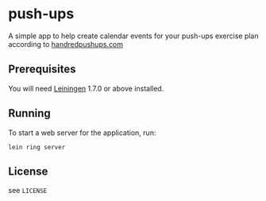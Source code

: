 # push-ups

A simple app to help create calendar events for your push-ups exercise plan according 
to [handredpushups.com](http://www.hundredpushups.com)

## Prerequisites

You will need [Leiningen][1] 1.7.0 or above installed.

[1]: https://github.com/technomancy/leiningen

## Running

To start a web server for the application, run:

    lein ring server

## License
see `LICENSE`
